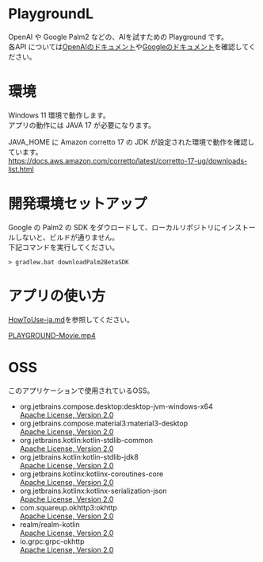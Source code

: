 PlaygroundL
===
OpenAI や Google Palm2 などの、AIを試すための Playground です。  
各API については[OpenAIのドキュメント](https://platform.openai.com/docs/introduction)や[Googleのドキュメント](https://developers.generativeai.google/api/python/google/generativeai)を確認してください。  

# 環境
Windows 11 環境で動作します。  
アプリの動作には JAVA 17 が必要になります。  

JAVA_HOME に Amazon corretto 17 の JDK が設定された環境で動作を確認しています。  
https://docs.aws.amazon.com/corretto/latest/corretto-17-ug/downloads-list.html  

# 開発環境セットアップ
Google の Palm2 の SDK をダウロードして、ローカルリポジトリにインストールしないと、ビルドが通りません。  
下記コマンドを実行してください。
```
> gradlew.bat downloadPalm2BetaSDK 
```

# アプリの使い方
[HowToUse-ja.md](documents/HowToUse-ja.md)を参照してください。  

[PLAYGROUND-Movie.mp4](releaseArchive/PLAYGROUND-Movie.mp4)  

# OSS
このアプリケーションで使用されているOSS。  

- org.jetbrains.compose.desktop:desktop-jvm-windows-x64  
  [Apache License, Version 2.0](http://www.apache.org/licenses/LICENSE-2.0.txt)
- org.jetbrains.compose.material3:material3-desktop  
  [Apache License, Version 2.0](http://www.apache.org/licenses/LICENSE-2.0.txt)
- org.jetbrains.kotlin:kotlin-stdlib-common  
  [Apache License, Version 2.0](http://www.apache.org/licenses/LICENSE-2.0.txt)
- org.jetbrains.kotlin:kotlin-stdlib-jdk8  
  [Apache License, Version 2.0](http://www.apache.org/licenses/LICENSE-2.0.txt)
- org.jetbrains.kotlinx:kotlinx-coroutines-core  
  [Apache License, Version 2.0](http://www.apache.org/licenses/LICENSE-2.0.txt)
- org.jetbrains.kotlinx:kotlinx-serialization-json  
  [Apache License, Version 2.0](http://www.apache.org/licenses/LICENSE-2.0.txt)
- com.squareup.okhttp3:okhttp  
  [Apache License, Version 2.0](http://www.apache.org/licenses/LICENSE-2.0.txt)
- realm/realm-kotlin  
  [Apache License, Version 2.0](http://www.apache.org/licenses/LICENSE-2.0.txt)
- io.grpc:grpc-okhttp  
  [Apache License, Version 2.0](http://www.apache.org/licenses/LICENSE-2.0.txt)
